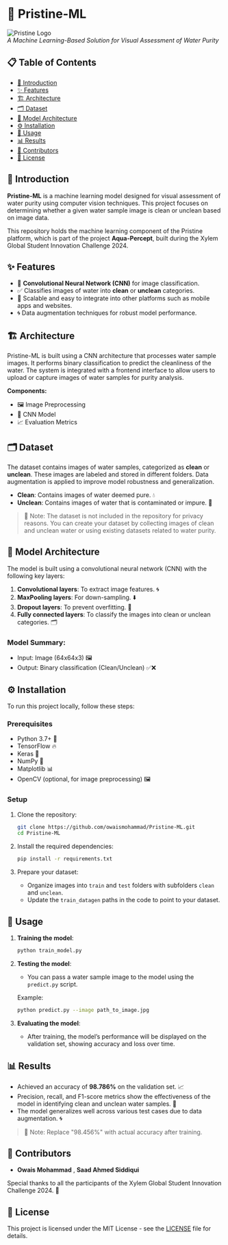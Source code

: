 # 🌊 Pristine-ML

![Pristine Logo](https://via.placeholder.com/150)  
*A Machine Learning-Based Solution for Visual Assessment of Water Purity*

## 📋 Table of Contents
- [📖 Introduction](#introduction)
- [✨ Features](#features)
- [🏗️ Architecture](#architecture)
- [🗂️ Dataset](#dataset)
- [🧠 Model Architecture](#model-architecture)
- [⚙️ Installation](#installation)
- [🚀 Usage](#usage)
- [📊 Results](#results)
- [👥 Contributors](#contributors)
- [📜 License](#license)

## 📖 Introduction
**Pristine-ML** is a machine learning model designed for visual assessment of water purity using computer vision techniques. This project focuses on determining whether a given water sample image is clean or unclean based on image data.

This repository holds the machine learning component of the Pristine platform, which is part of the project **Aqua-Percept**, built during the Xylem Global Student Innovation Challenge 2024.

## ✨ Features
- 🚰 **Convolutional Neural Network (CNN)** for image classification.
- ✅ Classifies images of water into **clean** or **unclean** categories.
- 📱 Scalable and easy to integrate into other platforms such as mobile apps and websites.
- 🌀 Data augmentation techniques for robust model performance.

## 🏗️ Architecture
Pristine-ML is built using a CNN architecture that processes water sample images. It performs binary classification to predict the cleanliness of the water. The system is integrated with a frontend interface to allow users to upload or capture images of water samples for purity analysis.

**Components:**
- 🖼️ Image Preprocessing
- 🧠 CNN Model
- 📈 Evaluation Metrics

## 🗂️ Dataset
The dataset contains images of water samples, categorized as **clean** or **unclean**. These images are labeled and stored in different folders. Data augmentation is applied to improve model robustness and generalization.

- **Clean**: Contains images of water deemed pure. 💧
- **Unclean**: Contains images of water that is contaminated or impure. 🌊

> 📝 Note: The dataset is not included in the repository for privacy reasons. You can create your dataset by collecting images of clean and unclean water or using existing datasets related to water purity.

## 🧠 Model Architecture
The model is built using a convolutional neural network (CNN) with the following key layers:
1. **Convolutional layers**: To extract image features. 🌀
2. **MaxPooling layers**: For down-sampling. ⬇️
3. **Dropout layers**: To prevent overfitting. 🚫
4. **Fully connected layers**: To classify the images into clean or unclean categories. 🗂️

### Model Summary:
- Input: Image (64x64x3) 🖼️
- Output: Binary classification (Clean/Unclean) ✅❌

## ⚙️ Installation
To run this project locally, follow these steps:

### Prerequisites
- Python 3.7+ 🐍
- TensorFlow 🔥
- Keras 🤖
- NumPy 🔢
- Matplotlib 📊
- OpenCV (optional, for image preprocessing) 🖼️

### Setup

1. Clone the repository:
    ```bash
    git clone https://github.com/owaismohammad/Pristine-ML.git
    cd Pristine-ML
    ```

2. Install the required dependencies:
    ```bash
    pip install -r requirements.txt
    ```

3. Prepare your dataset:
    - Organize images into `train` and `test` folders with subfolders `clean` and `unclean`.
    - Update the `train_datagen` paths in the code to point to your dataset.

## 🚀 Usage

1. **Training the model**:
    ```bash
    python train_model.py
    ```

2. **Testing the model**:
    - You can pass a water sample image to the model using the `predict.py` script.

    Example:
    ```bash
    python predict.py --image path_to_image.jpg
    ```

3. **Evaluating the model**:
    - After training, the model’s performance will be displayed on the validation set, showing accuracy and loss over time.

## 📊 Results
- Achieved an accuracy of **98.786%** on the validation set. 📈
- Precision, recall, and F1-score metrics show the effectiveness of the model in identifying clean and unclean water samples. 🎯
- The model generalizes well across various test cases due to data augmentation. 🌀

> 📝 Note: Replace "98.456%" with actual accuracy after training.

## 👥 Contributors
- **Owais Mohammad** , **Saad Ahmed Siddiqui** 

Special thanks to all the participants of the Xylem Global Student Innovation Challenge 2024. 🙌

## 📜 License
This project is licensed under the MIT License - see the [LICENSE](LICENSE) file for details.

